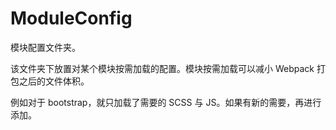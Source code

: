 # ModuleConfig

模块配置文件夹。

该文件夹下放置对某个模块按需加载的配置。模块按需加载可以减小 Webpack 打包之后的文件体积。

例如对于 bootstrap，就只加载了需要的 SCSS 与 JS。如果有新的需要，再进行添加。